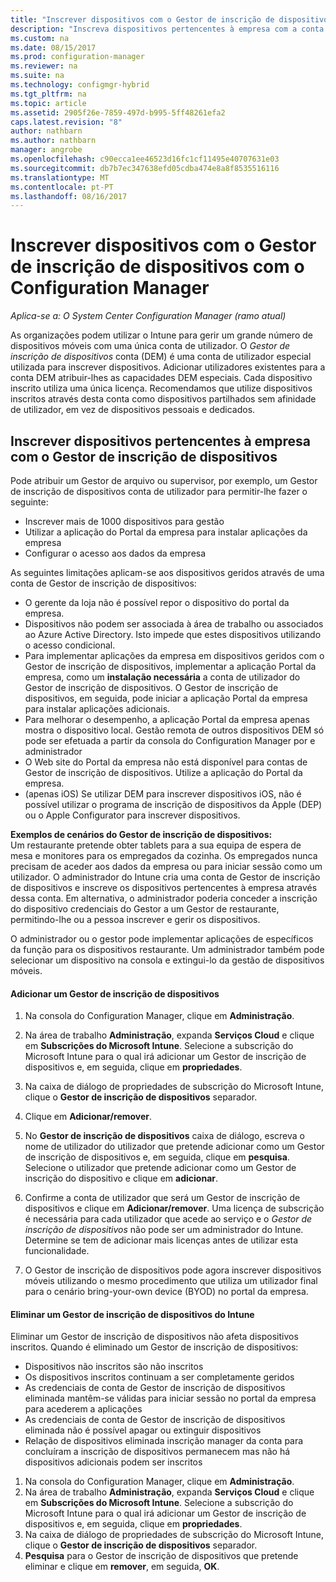 ```yaml
---
title: "Inscrever dispositivos com o Gestor de inscrição de dispositivos - Configuration Manager | Microsoft Docs"
description: "Inscreva dispositivos pertencentes à empresa com a conta de Gestor de inscrição de dispositivos com o System Center Configuration Manager."
ms.custom: na
ms.date: 08/15/2017
ms.prod: configuration-manager
ms.reviewer: na
ms.suite: na
ms.technology: configmgr-hybrid
ms.tgt_pltfrm: na
ms.topic: article
ms.assetid: 2905f26e-7859-497d-b995-5ff48261efa2
caps.latest.revision: "8"
author: nathbarn
ms.author: nathbarn
manager: angrobe
ms.openlocfilehash: c90ecca1ee46523d16fc1cf11495e40707631e03
ms.sourcegitcommit: db7b7ec347638efd05cdba474e8a8f8535516116
ms.translationtype: MT
ms.contentlocale: pt-PT
ms.lasthandoff: 08/16/2017
---
```

# <a name="enroll-devices-with-device-enrollment-manager-with-configuration-manager"></a>Inscrever dispositivos com o Gestor de inscrição de dispositivos com o Configuration Manager

*Aplica-se a: O System Center Configuration Manager (ramo atual)*

As organizações podem utilizar o Intune para gerir um grande número de dispositivos móveis com uma única conta de utilizador. O *Gestor de inscrição de dispositivos* conta (DEM) é uma conta de utilizador especial utilizada para inscrever dispositivos. Adicionar utilizadores existentes para a conta DEM atribuir-lhes as capacidades DEM especiais. Cada dispositivo inscrito utiliza uma única licença. Recomendamos que utilize dispositivos inscritos através desta conta como dispositivos partilhados sem afinidade de utilizador, em vez de dispositivos pessoais e dedicados.  

## <a name="enroll-corporate-owned-devices-with-the-device-enrollment-manager"></a>Inscrever dispositivos pertencentes à empresa com o Gestor de inscrição de dispositivos  
 Pode atribuir um Gestor de arquivo ou supervisor, por exemplo, um Gestor de inscrição de dispositivos conta de utilizador para permitir-lhe fazer o seguinte:  

-   Inscrever mais de 1000 dispositivos para gestão  
-   Utilizar a aplicação do Portal da empresa para instalar aplicações da empresa  
-   Configurar o acesso aos dados da empresa  

As seguintes limitações aplicam-se aos dispositivos geridos através de uma conta de Gestor de inscrição de dispositivos:

- O gerente da loja não é possível repor o dispositivo do portal da empresa.  
- Dispositivos não podem ser associada à área de trabalho ou associados ao Azure Active Directory. Isto impede que estes dispositivos utilizando o acesso condicional.
-  Para implementar aplicações da empresa em dispositivos geridos com o Gestor de inscrição de dispositivos, implementar a aplicação Portal da empresa, como um **instalação necessária** a conta de utilizador do Gestor de inscrição de dispositivos. O Gestor de inscrição de dispositivos, em seguida, pode iniciar a aplicação Portal da empresa para instalar aplicações adicionais.
- Para melhorar o desempenho, a aplicação Portal da empresa apenas mostra o dispositivo local. Gestão remota de outros dispositivos DEM só pode ser efetuada a partir da consola do Configuration Manager por e administrador
- O Web site do Portal da empresa não está disponível para contas de Gestor de inscrição de dispositivos. Utilize a aplicação do Portal da empresa.
- (apenas iOS) Se utilizar DEM para inscrever dispositivos iOS, não é possível utilizar o programa de inscrição de dispositivos da Apple (DEP) ou o Apple Configurator para inscrever dispositivos.

 **Exemplos de cenários do Gestor de inscrição de dispositivos:**   
Um restaurante pretende obter tablets para a sua equipa de espera de mesa e monitores para os empregados da cozinha. Os empregados nunca precisam de aceder aos dados da empresa ou para iniciar sessão como um utilizador. O administrador do Intune cria uma conta de Gestor de inscrição de dispositivos e inscreve os dispositivos pertencentes à empresa através dessa conta. Em alternativa, o administrador poderia conceder a inscrição do dispositivo credenciais do Gestor a um Gestor de restaurante, permitindo-lhe ou a pessoa inscrever e gerir os dispositivos.  

 O administrador ou o gestor pode implementar aplicações de específicos da função para os dispositivos restaurante. Um administrador também pode selecionar um dispositivo na consola e extingui-lo da gestão de dispositivos móveis.  

#### <a name="add-a-device-enrollment-manager"></a>Adicionar um Gestor de inscrição de dispositivos  

1.  Na consola do Configuration Manager, clique em **Administração**.  

2.  Na área de trabalho **Administração**, expanda **Serviços Cloud** e clique em **Subscrições do Microsoft Intune**. Selecione a subscrição do Microsoft Intune para o qual irá adicionar um Gestor de inscrição de dispositivos e, em seguida, clique em **propriedades**.  

3.  Na caixa de diálogo de propriedades de subscrição do Microsoft Intune, clique o **Gestor de inscrição de dispositivos** separador.  

4.  Clique em **Adicionar/remover**.  

5.  No **Gestor de inscrição de dispositivos** caixa de diálogo, escreva o nome de utilizador do utilizador que pretende adicionar como um Gestor de inscrição de dispositivos e, em seguida, clique em **pesquisa**. Selecione o utilizador que pretende adicionar como um Gestor de inscrição do dispositivo e clique em **adicionar**.  

6.  Confirme a conta de utilizador que será um Gestor de inscrição de dispositivos e clique em **Adicionar/remover**.  Uma licença de subscrição é necessária para cada utilizador que acede ao serviço e o *Gestor de inscrição de dispositivos* não pode ser um administrador do Intune. Determine se tem de adicionar mais licenças antes de utilizar esta funcionalidade.  

7.  O Gestor de inscrição de dispositivos pode agora inscrever dispositivos móveis utilizando o mesmo procedimento que utiliza um utilizador final para o cenário bring-your-own device (BYOD) no portal da empresa.  

#### <a name="delete-a-device-enrollment-manager-from-intune"></a>Eliminar um Gestor de inscrição de dispositivos do Intune  
Eliminar um Gestor de inscrição de dispositivos não afeta dispositivos inscritos. Quando é eliminado um Gestor de inscrição de dispositivos:  
- Dispositivos não inscritos são não inscritos  
- Os dispositivos inscritos continuam a ser completamente geridos  
- As credenciais de conta de Gestor de inscrição de dispositivos eliminada mantêm-se válidas para iniciar sessão no portal da empresa para acederem a aplicações  
- As credenciais de conta de Gestor de inscrição de dispositivos eliminada não é possível apagar ou extinguir dispositivos  
- Relação de dispositivos eliminada inscrição manager da conta para concluíram a inscrição de dispositivos permanecem mas não há dispositivos adicionais podem ser inscritos

1.  Na consola do Configuration Manager, clique em **Administração**.  
2.  Na área de trabalho **Administração**, expanda **Serviços Cloud** e clique em **Subscrições do Microsoft Intune**. Selecione a subscrição do Microsoft Intune para o qual irá adicionar um Gestor de inscrição de dispositivos e, em seguida, clique em **propriedades**.  
3.  Na caixa de diálogo de propriedades de subscrição do Microsoft Intune, clique o **Gestor de inscrição de dispositivos** separador.  
4.  **Pesquisa** para o Gestor de inscrição de dispositivos que pretende eliminar e clique em **remover**, em seguida, **OK**.  

